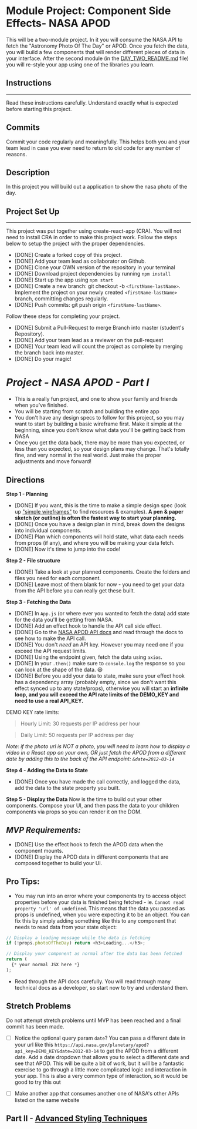 # Module Project: Component Side Effects- NASA APOD

This will be a two-module project. In it you will consume the NASA API to fetch the "Astronomy Photo Of The Day" or APOD. Once you fetch the data, you will build a few components that will render different pieces of data in your interface. After the second module (in the [DAY_TWO_README.md](DAY_TWO_README.md) file) you will re-style your app using one of the libraries you learn. 

## Instructions

---

Read these instructions carefully. Understand exactly what is expected before starting this project.

## Commits

Commit your code regularly and meaningfully. This helps both you and your team lead in case you ever need to return to old code for any number of reasons.

## Description

In this project you will build out a application to show the nasa photo of the day.

## Project Set Up

---

This project was put together using create-react-app (CRA). You will not need to install CRA in order to make this project work. Follow the steps below to setup the project with the proper dependencies.

- [DONE] Create a forked copy of this project.
- [DONE] Add your team lead as collaborator on Github.
- [DONE] Clone your OWN version of the repository in your terminal
- [DONE] Download project dependencies by running `npm install`
- [DONE] Start up the app using `npm start`
- [DONE] Create a new branch: git checkout -b `<firstName-lastName>`.
      Implement the project on your newly created `<firstName-lastName>` branch, committing changes regularly.
- [DONE] Push commits: git push origin `<firstName-lastName>`.

Follow these steps for completing your project.

- [DONE] Submit a Pull-Request to merge Branch into master (student's Repository).
- [DONE] Add your team lead as a reviewer on the pull-request
- [DONE] Your team lead will count the project as complete by merging the branch back into master.
- [DONE] Do your magic!

# _Project - NASA APOD - Part I_

- This is a really fun project, and one to show your family and friends when you've finished.
- You will be starting from scratch and building the entire app
- You don't have any design specs to follow for this project, so you may want to start by building a basic wireframe first. Make it simple at the beginning, since you don't know what data you'll be getting back from NASA
- Once you get the data back, there may be more than you expected, or less than you expected, so your design plans may change. That's totally fine, and very normal in the real world. Just make the proper adjustments and move forward!

## Directions

**Step 1 - Planning**

- [DONE] If you want, this is the time to make a simple design spec (look up ["simple wireframes"](https://www.google.com/search?q=simple+wireframes) to find resources & examples). **A pen & paper sketch (or outline) is often the fastest way to start your planning.**
- [DONE] Once you have a design plan in mind, break down the designs into individual components.
- [DONE] Plan which components will hold state, what data each needs from props (if any), and where you will be making your data fetch.
- [DONE] Now it's time to jump into the code!

**Step 2 - File structure**

- [DONE] Take a look at your planned components. Create the folders and files you need for each component.
- [DONE] Leave most of them blank for now - you need to get your data from the API before you can really get these built.

**Step 3 - Fetching the Data**

- [DONE] In `App.js` (or where ever you wanted to fetch the data) add state for the data you'll be getting from NASA.
- [DONE] Add an effect hook to handle the API call side effect.
- [DONE] Go to the [NASA APOD API docs](https://api.nasa.gov/#apod) and read through the docs to see how to make the API call.
- [DONE] You don't _need_ an API key. However you may need one if you exceed the API request limits.
- [DONE] Using the endpoint given, fetch the data using `axios`.
- [DONE] In your `.then()` make sure to `console.log` the response so you can look at the shape of the data. 😃
- [DONE] Before you add your data to state, make sure your effect hook has a dependency array (probably empty, since we don't want this effect synced up to any state/props), otherwise you will start an **infinite loop, and you will exceed the API rate limits of the DEMO_KEY and need to use a real API_KEY.**

DEMO KEY rate limits:

> Hourly Limit: 30 requests per IP address per hour

> Daily Limit: 50 requests per IP address per day

_Note: if the photo url is NOT a photo, you will need to learn how to display a video in a React app on your own, OR just fetch the APOD from a different date by adding this to the back of the API endpoint: `&date=2012-03-14`_

**Step 4 - Adding the Data to State**

- [DONE] Once you have made the call correctly, and logged the data, add the data to the state property you built.

**Step 5 - Display the Data**
Now is the time to build out your other components. Compose your UI, and then pass the data to your children components via props so you can render it on the DOM.

## _MVP Requirements:_

- [DONE] Use the effect hook to fetch the APOD data when the component mounts.
- [DONE] Display the APOD data in different components that are composed together to build your UI.

## Pro Tips:

- You may run into an error where your components try to access object properties before your data is finished being fetched - ie. `Cannot read property 'url' of undefined`. This means that the data you passed as props is undefined, when you were expecting it to be an object. You can fix this by simply adding something like this to any component that needs to read data from your state object:

```js
// Display a loading message while the data is fetching
if (!props.photoOfTheDay) return <h3>Loading...</h3>;

// Display your component as normal after the data has been fetched
return (
  {* your normal JSX here *}
);
```

- Read through the API docs carefully. You will read through many technical docs as a developer, so start now to try and understand them.

## Stretch Problems

Do not attempt stretch problems until MVP has been reached and a final commit has been made.

- [ ] Notice the optional query param `date`? You can pass a different date in your url like this `https://api.nasa.gov/planetary/apod?api_key=DEMO_KEY&date=2012-03-14` to get the APOD from a different date. Add a date dropdown that allows you to select a different date and see that APOD. This will be quite a bit of work, but it will be a fantastic exercise to go through a little more complicated logic and interaction in your app. This is also a very common type of interaction, so it would be good to try this out
- [ ] Make another app that consumes another one of NASA's other APIs listed on the same website


 ## Part II - [Advanced Styling Techniques](DAY_TWO_README.md)
